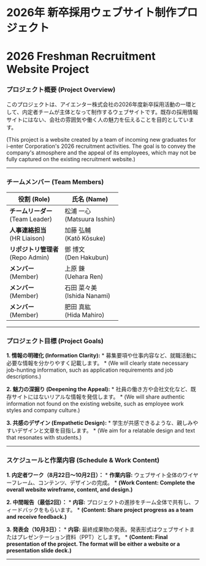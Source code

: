 # 2026年 新卒採用ウェブサイト制作プロジェクト
# 2026 Freshman Recruitment Website Project

### プロジェクト概要 (Project Overview)

このプロジェクトは、アイエンター株式会社の2026年度新卒採用活動の一環として、内定者チームが主体となって制作するウェブサイトです。既存の採用情報サイトにはない、会社の雰囲気や働く人の魅力を伝えることを目的としています。

(This project is a website created by a team of incoming new graduates for i-enter Corporation's 2026 recruitment activities. The goal is to convey the company's atmosphere and the appeal of its employees, which may not be fully captured on the existing recruitment website.)

---

### チームメンバー (Team Members)
 
| 役割 (Role) | 氏名 (Name) |
|---|---|
| **チームリーダー**<br>(Team Leader) | 松浦 一心<br>(Matsuura Isshin) |
| **人事連絡担当**<br>(HR Liaison) | 加藤 弘輔<br>(Katō Kōsuke) |
| **リポジトリ管理者**<br>(Repo Admin) | 鄧 博文<br>(Den Hakubun) |
| **メンバー**<br>(Member) | 上原 錬<br>(Uehara Ren) |
| **メンバー**<br>(Member) | 石田 菜々美<br>(Ishida Nanami) |
| **メンバー**<br>(Member) | 肥田 真紘<br>(Hida Mahiro) |

---

### プロジェクト目標 (Project Goals)

**1. 情報の明確化 (Information Clarity):**
    * 募集要項や仕事内容など、就職活動に必要な情報を分かりやすく記載します。
    * (We will clearly state necessary job-hunting information, such as application requirements and job descriptions.)

**2. 魅力の深掘り (Deepening the Appeal):**
    * 社員の働き方や会社文化など、既存サイトにはないリアルな情報を発信します。
    * (We will share authentic information not found on the existing website, such as employee work styles and company culture.)

**3. 共感のデザイン (Empathetic Design):**
    * 学生が共感できるような、親しみやすいデザインと文章を目指します。
    * (We aim for a relatable design and text that resonates with students.)

---

### スケジュールと作業内容 (Schedule & Work Content)

**1. 内定者ワーク（8月22日〜10月2日）：**
    * **作業内容:** ウェブサイト全体のワイヤーフレーム、コンテンツ、デザインの完成。
    * **(Work Content: Complete the overall website wireframe, content, and design.)**

**2. 中間報告（最低2回）：**
    * **内容:** プロジェクトの進捗をチーム全体で共有し、フィードバックをもらいます。
    * **(Content: Share project progress as a team and receive feedback.)**

**3. 発表会（10月3日）：**
    * **内容:** 最終成果物の発表。発表形式はウェブサイトまたはプレゼンテーション資料（PPT）とします。
    * **(Content: Final presentation of the project. The format will be either a website or a presentation slide deck.)**
 

---
